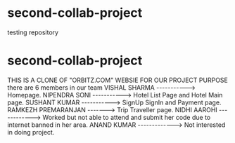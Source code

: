 # second-collab-project
testing repository
# second-collab-project
THIS IS A CLONE OF "ORBITZ.COM" WEBSIE FOR OUR PROJECT PURPOSE
there are 6 members in our team
VISHAL SHARMA   ----------->   Homepage.
NIPENDRA SONI   ----------->   Hotel List Page and Hotel Main page.
SUSHANT KUMAR   ----------->   SignUp SignIn and Payment page.
RAMKEZH PREMARANJAN ------->   Trip Traveller page.
NIDHI AAROHI   ------------>   Worked but not able to attend and submit her code due to internet banned in her area.
ANAND KUMAR   ------------->   Not interested in doing project.
